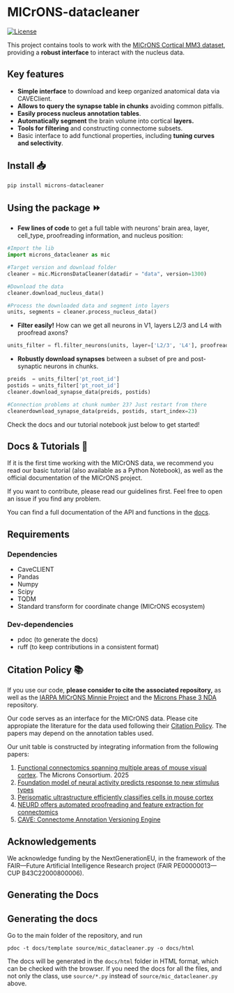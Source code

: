 # MICrONS-datacleaner

[![License](https://badgen.net/#github/license/margheritapremi/MICrONS-datacleaner)](https://badgen.net/#github/license/margheritapremi/MICrONS-datacleaner)

This project contains tools to work with the [MICrONS Cortical MM3 dataset](https://www.microns-explorer.org/cortical-mm3), providing a **robust interface** to interact with the nucleus data. 

## Key features 

- **Simple interface** to download and keep organized anatomical data via CAVEClient. 
- **Allows to query the synapse table in chunks** avoiding common pitfalls. 
- **Easily process nucleus annotation tables**. 
- **Automatically segment** the brain volume into cortical **layers.**
- **Tools for filtering** and constructing connectome subsets. 
- Basic interface to add functional properties, including **tuning curves and selectivity**. 

## Install 📥

```bash
pip install microns-datacleaner
```

## Using the package ⏩

- **Few lines of code** to get a full table with neurons' brain area, layer, cell_type, proofreading information, and nucleus position:

```python
#Import the lib
import microns_datacleaner as mic

#Target version and download folder
cleaner = mic.MicronsDataCleaner(datadir = "data", version=1300) 

#Download the data
cleaner.download_nucleus_data()

#Process the downloaded data and segment into layers
units, segments = cleaner.process_nucleus_data()
```

- **Filter easily!** How can we get all neurons in V1, layers L2/3 and L4 with proofread axons?

```python
units_filter = fl.filter_neurons(units, layer=['L2/3', 'L4'], proofread='ax_clean', brain_area='V1')
```

- **Robustly download synapses** between a subset of pre and post-synaptic neurons in chunks. 

```python
preids  = units_filter['pt_root_id']
postids = units_filter['pt_root_id']
cleaner.download_synapse_data(preids, postids)

#Connection problems at chunk number 23? Just restart from there
cleanerdownload_synapse_data(preids, postids, start_index=23)
```

Check the docs and our tutorial notebook just below to get started!


## Docs & Tutorials 📜 

If it is the first time working with the MICrONS data, we recommend you read our basic tutorial (also available as a Python Notebook), as well as the official documentation of the MICrONS project.  

If you want to contribute, please read our guidelines first. Feel free to open an issue if you find any problem.  

You can find a full documentation of the API and functions in the [docs](https://margheritapremi.github.io/MICrONS-datacleaner). 


## Requirements 

### Dependencies 

- CaveCLIENT
- Pandas
- Numpy
- Scipy
- TQDM
- Standard transform for coordinate change (MICrONS ecosystem)

### Dev-dependencies 

- pdoc (to generate the docs)
- ruff (to keep contributions in a consistent format)



## Citation Policy 📚

If you use our code, **please consider to cite the associated repository,** as well as the [IARPA MICrONS Minnie Project](https://doi.org/10.60533/BOSS-2021-T0SY) and the [Microns Phase 3 NDA](https://github.com/cajal/microns_phase3_nda) repository. 

Our code serves as an interface for the MICrONS data. Please cite appropiate the literature for the data used following their [Citation Policy](https://www.microns-explorer.org/citation-policy). The papers may depend on the annotation tables used.

Our unit table is constructed by integrating information from the following papers:

1. [Functional connectomics spanning multiple areas of mouse visual cortex](https://doi.org/10.1038/s41586-025-08790-w). The Microns Consortium. 2025 
2. [Foundation model of neural activity predicts response to new stimulus types](https://doi.org/10.1038/s41586-025-08829-y)
3. [Perisomatic ultrastructure efficiently classifies cells in mouse cortex](http://doi.org/10.1038/s41586-024-07765-7)
4. [NEURD offers automated proofreading and feature extraction for connectomics](https://doi.org/)
5. [CAVE: Connectome Annotation Versioning Engine](https://doi.org/10.1038/s41592-024-02426-z)

## Acknowledgements

We acknowledge funding by the NextGenerationEU, in the framework of the FAIR—Future Artificial Intelligence Research project (FAIR PE00000013—CUP B43C22000800006). 


## Generating the Docs 

## Generating the docs

Go to the main folder of the repository, and run

```
pdoc -t docs/template source/mic_datacleaner.py -o docs/html
```

The docs will be generated in the `docs/html` folder in HTML format, which can be checked with the browser. If you need the docs for all the files, and not only the class, use `source/*.py` instead of `source/mic_datacleaner.py` above.


